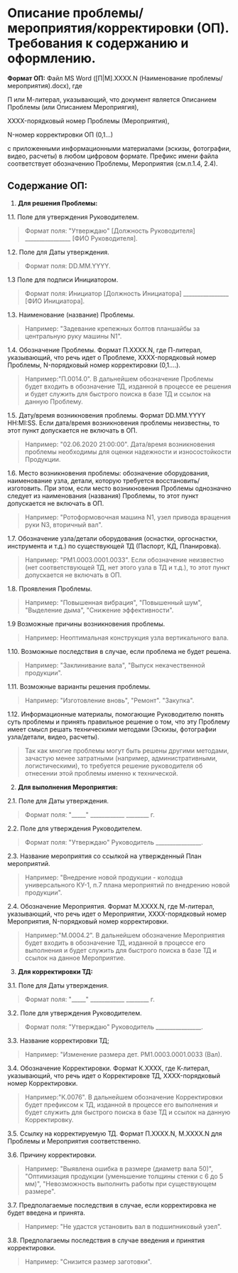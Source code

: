 # Описание проблемы/мероприятия/корректировки (ОП). Требования к содержанию и оформлению.

**Формат ОП:** Файл MS Word ([П|M].XXXX.N (Наименование проблемы/мероприятия).docx), где

П или М-литерал, указывающий, что документ является Описанием Проблемы (или Описанием Мероприягия),

XXXX-порядковый номер Проблемы (Мероприятия),

N-номер корректировки ОП (0,1...)

с приложенными информационными материалами (эскизы, фотографии, видео, расчеты) в любом цифровом формате. Префикс имени файла соответствует обозначению Проблемы, Мероприятия (см.п.1.4, 2.4).

## Содержание ОП:

1.    **Для решения Проблемы:**

1.1.    Поле для утверждения Руководителем. 
>Формат поля: "Утверждаю" [Должность Руководителя]  ________________ [ФИО Руководителя].

1.2.    Поле для Даты утверждения. 
>Формат поля: DD.MM.YYYY.

1.3    Поле для подписи Инициатором.
>Формат поля: Инициатор [Должность Инициатора]  ________________ [ФИО Инициатора].

1.3.   Наименование (название) Проблемы.
>Например: "Задевание крепежных болтов планшайбы за центральную руку машины N1".

1.4.   Обозначение Проблемы. Формат П.XXXX.N, где П-литерал, указывающий, что речь идет о Проблеме, XXXX-порядковый номер Проблемы, N-порядковый номер корректировки (0,1....). 
>Например:"П.0014.0". В дальнейшем обозначение Проблемы будет входить в обозначение ТД, изданной в процессе ее решения и будет служить для быстрого поиска в базе ТД и ссылок на данную Проблему.

1.5.    Дату/время возникновения проблемы. Формат DD.MM.YYYY	HH:MI:SS. Если дата/время возникновения проблемы неизвестны, то этот пункт допускается не включать в ОП. 
>Например: "02.06.2020 21:00:00". Дата/время возникновения проблемы необходимы для оценки надежности и износостойкости Продукции.

1.6.    Место возникновения проблемы: обозначение оборудования, наименование узла, детали, которую требуется восстановить/изготовить. При этом, если место возникновения Проблемы однозначно следует из наименования (названия) Проблемы, то этот пункт допускается не включать в ОП.
>Например: "Ротоформовочная машина N1, узел привода вращения руки N3, вторичный вал".

1.7.    Обозначение узла/детали оборудования (оснастки, оргоснастки, инструмента и т.д.) по существующей ТД (Паспорт, КД, Планировка).
>Например: "РМ1.0003.0001.0033". Если обозначение неизвестно (нет соответствующей ТД, нет этого узла в ТД и т.д.), то этот пункт допускается не включать в ОП.

1.8.    Проявления Проблемы.
>Например: "Повышенная вибрация", "Повышенный шум", "Выделение дыма", "Снижение эффективности".

1.9    Возможные причины возникновения проблемы.
>Например: Неоптимальная конструкция узла вертикального вала.

1.10.    Возможные последствия в случае, если проблема не будет решена.
>Например: "Заклинивание вала", "Выпуск некачественной продукции".

1.11.    Возможные варианты решения проблемы.
>Например: "Изготовление вновь", "Ремонт". "Закупка".

1.12.    Информационные материалы, помогающие Руководителю понять суть проблемы и принять правильное решение о том, что эту Проблему имеет смысл решать техническими методами (Эскизы, фотографии узла/детали, видео, расчеты).
>Так как многие проблемы могут быть решены другими методами, зачастую менее затратными (например, административными, логистическими), то требуется решение руководителя об отнесении этой проблемы именно к технической.

2.    **Для выполнения Мероприятия:**

2.1.     Поле для Даты утверждения. 
>Формат поля: "_____" ____________ ________ г.

2.2.     Поле для утверждения Руководителем. 
>Формат поля: "Утверждаю" Руководитель ________________.

2.3.    Название мероприятия со ссылкой на утвержденный План мероприятий. 
>Например: "Внедрение новой продукции - колодца универсального КУ-1, п.7 плана мероприятий по внедрению новой продукции".

2.4.   Обозначение Мероприятия. Формат М.XXXX.N, где М-литерал, указывающий, что речь идет о Мероприятии, XXXX-порядковый номер Мероприятия, N-порядковый номер корректировки. 
>Например:"М.0004.2". В дальнейшем обозначение Мероприятия будет входить в обозначение ТД, изданной в процессе его выполнения и будет служить для быстрого поиска в базе ТД и ссылок на данное Мероприятие.

3.    **Для корректировки ТД:**

3.1.     Поле для Даты утверждения. 
>Формат поля: "_____" ____________ ________ г.

3.2.     Поле для утверждения Руководителем. 
>Формат поля: "Утверждаю" Руководитель ________________.

3.3.    Название корректировки ТД;
>Например: "Изменение размера дет. РМ1.0003.0001.0033 (Вал).

3.4.    Обозначение Корректировки. Формат К.XXXX, где К-литерал, указывающий, что речь идет о Корректировке ТД, XXXX-порядковый номер Корректировки. 
>Например:"К.0076". В дальнейшем обозначение Корректировки будет префиксом к ТД, изданной в процессе его выполнения и будет служить для быстрого поиска в базе ТД и ссылок на данную Корректировку.

3.5.    Ссылку на корректируемую ТД. Формат П.XXXX.N, M.XXXX.N для Проблемы и Мероприятия соответственно.

3.6.    Причину корректировки. 
>Например: "Выявлена ошибка в размере (диаметр вала 50)", "Оптимизация продукции (уменьшение толщины стенки с 6 до 5 мм)", "Невозможность выполнить работы при существующем размере".

3.7.    Предполагаемые последствия в случае, если корректировка не будет введена и принята.
>Например: "Не удастся установить вал в подшипниковый узел".

3.8.    Предполагаемы последствия в случае введения и принятия корректировки.
>Например: "Снизится размер заготовки".
